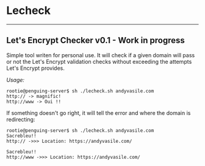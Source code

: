 # Lecheck
----------------------------------
## Let's Encrypt Checker v0.1 - Work in progress

Simple tool writen for personal use. It will check if a given domain will pass or not the Let's Encrypt validation checks without exceeding the attempts Let's Encrypt provides.

_Usage:_

```
rootie@penguing-server$ sh ./lecheck.sh andyvasile.com
http:// -> magnific! 
http://www -> Oui !!
```
If something doesn't go right, it will tell the error and where the domain is redirecting:

```
rootie@penguing-server$ sh ./lecheck.sh andyvasile.com
Sacrebleu!!
http:// ->>> Location: https://andyvasile.com/

Sacrebleu!!
http://www ->>> Location: https://andyvasile.com/
```
